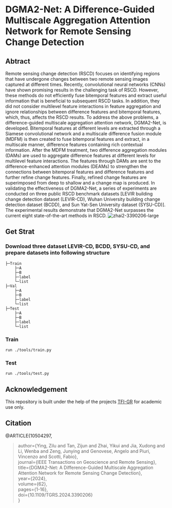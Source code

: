 # DGMA2-Net: A Difference-Guided Multiscale Aggregation Attention Network for Remote Sensing Change Detection
## Abtract
Remote sensing change detection (RSCD) focuses on identifying regions that have undergone changes between two remote sensing images captured at different times. Recently, convolutional neural networks (CNNs) have shown promising results in the challenging task of RSCD. However, these methods do not efficiently fuse bitemporal features and extract useful information that is beneficial to subsequent RSCD tasks. In addition, they did not consider multilevel feature interactions in feature aggregation and ignore relationships between difference features and bitemporal features, which, thus, affects the RSCD results. To address the above problems, a difference-guided multiscale aggregation attention network, DGMA2-Net, is developed. Bitemporal features at different levels are extracted through a Siamese convolutional network and a multiscale difference fusion module (MDFM) is then created to fuse bitemporal features and extract, in a multiscale manner, difference features containing rich contextual information. After the MDFM treatment, two difference aggregation modules (DAMs) are used to aggregate difference features at different levels for multilevel feature interactions. The features through DAMs are sent to the difference-enhanced attention modules (DEAMs) to strengthen the connections between bitemporal features and difference features and further refine change features. Finally, refined change features are superimposed from deep to shallow and a change map is produced. In validating the effectiveness of DGMA2-Net, a series of experiments are conducted on three public RSCD benchmark datasets [LEVIR building change detection dataset (LEVIR-CD), Wuhan University building change detection dataset (BCDD), and Sun Yat-Sen University dataset (SYSU-CD)]. The experimental results demonstrate that DGMA2-Net surpasses the current eight state-of-the-art methods in RSCD.
![zhai2-3390206-large](https://github.com/user-attachments/assets/e3190468-872b-4e86-8c9c-baf387cb0ea9)
## Get Strat
### Download three dataset LEVIR-CD, BCDD, SYSU-CD, and prepare datasets into following structure
```
├─Train
    ├─A
    ├─B
    ├─label
    └─list
├─Val
    ├─A
    ├─B
    ├─label
    └─list
├─Test
    ├─A
    ├─B
    ├─label
    └─list
```
### Train
```
run ./tools/train.py
```
### Test
```
run ./tools/test.py
```
## Acknowledgement
This repository is built under the help of the projects [TFI-GR](https://github.com/guanyuezhen/TFI-GR) for academic use only.
## Citation
@ARTICLE{10504297,  
>author={Ying, Zilu and Tan, Zijun and Zhai, Yikui and Jia, Xudong and Li, Wenba and Zeng, Junying and Genovese, Angelo and Piuri, Vincenzo and Scotti, Fabio},  
>journal={IEEE Transactions on Geoscience and Remote Sensing},  
>title={DGMA2-Net: A Difference-Guided Multiscale Aggregation Attention Network for Remote Sensing Change Detection},  
>year={2024},  
>volume={62},  
>pages={1-16},  
>doi={10.1109/TGRS.2024.3390206}   
}

